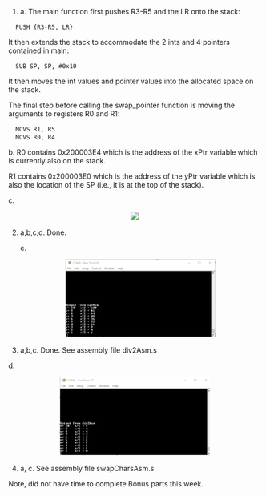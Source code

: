 1. a. The main function first pushes R3-R5 and the LR  onto the stack:
```assembly
  PUSH {R3-R5, LR}
```
It then extends the stack to accommodate the 2 ints and 4 pointers contained in main:
```assembly
  SUB SP, SP, #0x10
```
It then moves the int values and pointer values into the allocated space on the stack.

The final step before calling the swap_pointer function is moving the arguments to registers R0 and R1:
```assembly
  MOVS R1, R5
  MOVS R0, R4
```

   b. R0 contains 0x200003E4 which is the address of the xPtr variable which is currently also on the stack.

  R1 contains 0x200003E0 which is the address of the yPtr variable which is also the location of the SP (i.e., it is at the top of the stack).

   c.

<p align="center">
<img src=SS_1c width="300">
</p>


2. a,b,c,d. Done.

   e.  

   <p align="center">
   <img src=SS_2e.png width="300">
   </p>

3. a,b,c. Done. See assembly file div2Asm.s

  d.

  <p align="center">
  <img src=SS_3d.png width="300">
  </p>

4. a, c. See assembly file swapCharsAsm.s

Note, did not have time to complete Bonus parts this week. 
